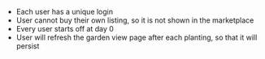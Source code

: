 - Each user has a unique login
- User cannot buy their own listing, so it is not shown in the marketplace 
- Every user starts off at day 0
- User will refresh the garden view page after each planting, so that it will persist
